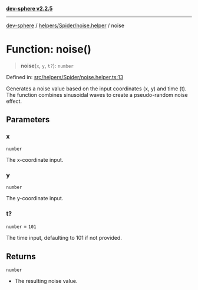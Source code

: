 [**dev-sphere v2.2.5**](../../../../README.md)

***

[dev-sphere](../../../../modules.md) / [helpers/Spider/noise.helper](../README.md) / noise

# Function: noise()

> **noise**(`x`, `y`, `t?`): `number`

Defined in: [src/helpers/Spider/noise.helper.ts:13](https://github.com/DumbNoxx/DevSphere/blob/eb3f80846f33282f6e0329ed2bac1585e686cd76/src/helpers/Spider/noise.helper.ts#L13)

Generates a noise value based on the input coordinates (x, y) and time (t).
The function combines sinusoidal waves to create a pseudo-random noise effect.

## Parameters

### x

`number`

The x-coordinate input.

### y

`number`

The y-coordinate input.

### t?

`number` = `101`

The time input, defaulting to 101 if not provided.

## Returns

`number`

- The resulting noise value.
